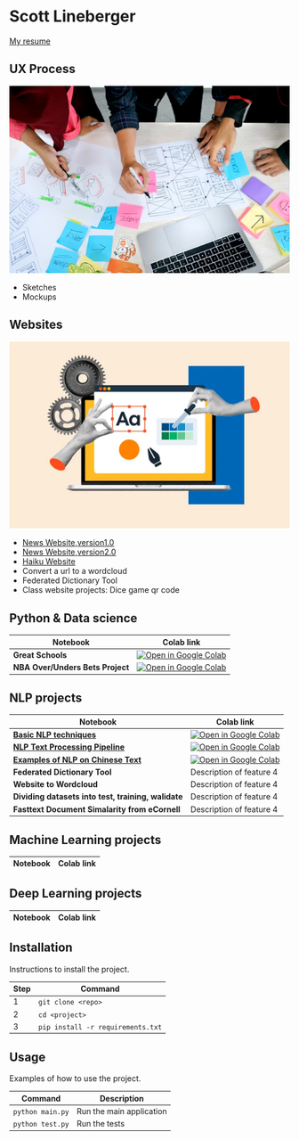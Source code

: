 # Scott Lineberger
[My resume]([https://matsunagateitoku.github.io/news/](https://docs.google.com/document/d/1Jw1-cPBpKDp9ZUS1sPKBpn0Sox-4GmdChUYuSmX05dI/edit?tab=t.0))

## UX Process
![## UX Process](ux-indonesia-qC2n6RQU4Vw-unsplash.jpg)
- Sketches
- Mockups
  
## Websites
![## UX Process](free-website-builder.webp)

- [News Website,version1.0](https://matsunagateitoku.github.io/news/)
- [News Website,version2.0](https://matsunagateitoku.github.io/STDP_News/)
- [Haiku Website](https://matsunagateitoku.github.io/news/)
- Convert a url to a wordcloud
- Federated Dictionary Tool
- Class website projects:
  Dice game
  qr code

## Python & Data science 
  
| Notebook          | Colab link                                  |
|-------------------|----------------------------------------------|
| **Great Schools**                              |  [![Open in Google Colab](https://colab.research.google.com/assets/colab-badge.svg)](https://colab.research.google.com/github/matsunagateitoku/Portfolio/blob/main/notebooks/VISTA%20Vision.ipynb)                     |
| **NBA Over/Unders Bets Project**     | [![Open in Google Colab](https://colab.research.google.com/assets/colab-badge.svg)](https://colab.research.google.com/github/matsunagateitoku/Portfolio/blob/main/notebooks/Text%20preprocessing%20pipeline%20%281%29.ipynb)                      |



## NLP projects

| Notebook          | Colab link                                  |
|-------------------|----------------------------------------------|
| **[Basic NLP techniques](https://github.com/matsunagateitoku/Portfolio/blob/main/notebooks/VISTA%20Vision.ipynb)**     |  [![Open in Google Colab](https://colab.research.google.com/assets/colab-badge.svg)](https://colab.research.google.com/github/matsunagateitoku/Portfolio/blob/main/notebooks/VISTA%20Vision.ipynb)                     |
| **[NLP Text Processing Pipeline](https://nbviewer.org/github/matsunagateitoku/Portfolio/blob/main/Text%20preprocessing%20pipeline%20%281%29.ipynb)**     | [![Open in Google Colab](https://colab.research.google.com/assets/colab-badge.svg)](https://colab.research.google.com/github/matsunagateitoku/Portfolio/blob/main/notebooks/Text%20preprocessing%20pipeline%20%281%29.ipynb)                      |
| **[Examples of NLP on Chinese Text](https://github.com/matsunagateitoku/Portfolio/blob/main/notebooks/Chinese%20Vista%20Vision%20for%20export.ipynb)**     | [![Open in Google Colab](https://colab.research.google.com/assets/colab-badge.svg)](https://colab.research.google.com/github/matsunagateitoku/Portfolio/blob/main/notebooks/Chinese%20Vista%20Vision%20for%20export.ipynb)                        |
| **Federated Dictionary Tool**     | Description of feature 4                     |
| **Website to Wordcloud**     | Description of feature 4                     |
| **Dividing datasets into test, training, walidate**     | Description of feature 4                     |
| **Fasttext Document Simalarity from eCornell**     | Description of feature 4                     |



    
## Machine Learning projects
| Notebook          | Colab link                                  |
|-------------------|----------------------------------------------|

## Deep Learning  projects
| Notebook          | Colab link                                  |
|-------------------|----------------------------------------------|




## Installation

Instructions to install the project.

| Step | Command             |
|------|---------------------|
| 1    | `git clone <repo>`   |
| 2    | `cd <project>`      |
| 3    | `pip install -r requirements.txt` |

## Usage

Examples of how to use the project.

| Command             | Description                      |
|---------------------|----------------------------------|
| `python main.py`    | Run the main application         |
| `python test.py`    | Run the tests                    |

